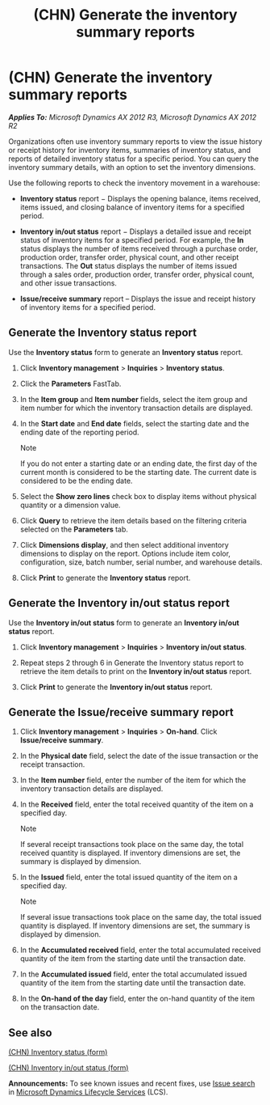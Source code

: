 ﻿---
title: (CHN) Generate the inventory summary reports
TOCTitle: (CHN) Generate the inventory summary reports
ms:assetid: 581800a9-5544-4041-8974-7021d4b38a63
ms:mtpsurl: https://technet.microsoft.com/en-us/library/JJ664041(v=AX.60)
ms:contentKeyID: 49384625
ms.date: 04/18/2014
mtps_version: v=AX.60
---

# (CHN) Generate the inventory summary reports 


_**Applies To:** Microsoft Dynamics AX 2012 R3, Microsoft Dynamics AX 2012 R2_

Organizations often use inventory summary reports to view the issue history or receipt history for inventory items, summaries of inventory status, and reports of detailed inventory status for a specific period. You can query the inventory summary details, with an option to set the inventory dimensions.

Use the following reports to check the inventory movement in a warehouse:

  - **Inventory status** report − Displays the opening balance, items received, items issued, and closing balance of inventory items for a specified period.

  - **Inventory in/out status** report − Displays a detailed issue and receipt status of inventory items for a specified period. For example, the **In** status displays the number of items received through a purchase order, production order, transfer order, physical count, and other receipt transactions. The **Out** status displays the number of items issued through a sales order, production order, transfer order, physical count, and other issue transactions.

  - **Issue/receive summary** report – Displays the issue and receipt history of inventory items for a specified period.

## Generate the Inventory status report

Use the **Inventory status** form to generate an **Inventory status** report.

1.  Click **Inventory management** \> **Inquiries** \> **Inventory status**.

2.  Click the **Parameters** FastTab.

3.  In the **Item group** and **Item number** fields, select the item group and item number for which the inventory transaction details are displayed.

4.  In the **Start date** and **End date** fields, select the starting date and the ending date of the reporting period.
    

    > [!NOTE]
    > <P>If you do not enter a starting date or an ending date, the first day of the current month is considered to be the starting date. The current date is considered to be the ending date.</P>



5.  Select the **Show zero lines** check box to display items without physical quantity or a dimension value.

6.  Click **Query** to retrieve the item details based on the filtering criteria selected on the **Parameters** tab.

7.  Click **Dimensions display**, and then select additional inventory dimensions to display on the report. Options include item color, configuration, size, batch number, serial number, and warehouse details.

8.  Click **Print** to generate the **Inventory status** report.

## Generate the Inventory in/out status report

Use the **Inventory in/out status** form to generate an **Inventory in/out status** report.

1.  Click **Inventory management** \> **Inquiries** \> **Inventory in/out status**.

2.  Repeat steps 2 through 6 in Generate the Inventory status report to retrieve the item details to print on the **Inventory in/out status** report.

3.  Click **Print** to generate the **Inventory in/out status** report.

## Generate the Issue/receive summary report

1.  Click **Inventory management** \> **Inquiries** \> **On-hand**. Click **Issue/receive summary**.

2.  In the **Physical date** field, select the date of the issue transaction or the receipt transaction.

3.  In the **Item number** field, enter the number of the item for which the inventory transaction details are displayed.

4.  In the **Received** field, enter the total received quantity of the item on a specified day.
    

    > [!NOTE]
    > <P>If several receipt transactions took place on the same day, the total received quantity is displayed. If inventory dimensions are set, the summary is displayed by dimension.</P>



5.  In the **Issued** field, enter the total issued quantity of the item on a specified day.
    

    > [!NOTE]
    > <P>If several issue transactions took place on the same day, the total issued quantity is displayed. If inventory dimensions are set, the summary is displayed by dimension.</P>



6.  In the **Accumulated received** field, enter the total accumulated received quantity of the item from the starting date until the transaction date.

7.  In the **Accumulated issued** field, enter the total accumulated issued quantity of the item from the starting date until the transaction date.

8.  In the **On-hand of the day** field, enter the on-hand quantity of the item on the transaction date.

## See also

[(CHN) Inventory status (form)](https://technet.microsoft.com/en-us/library/jj664055\(v=ax.60\))

[(CHN) Inventory in/out status (form)](https://technet.microsoft.com/en-us/library/jj664092\(v=ax.60\))

  
**Announcements:** To see known issues and recent fixes, use [Issue search](http://go.microsoft.com/fwlink/?linkid=389258) in [Microsoft Dynamics Lifecycle Services](http://go.microsoft.com/fwlink/?linkid=306505) (LCS).

